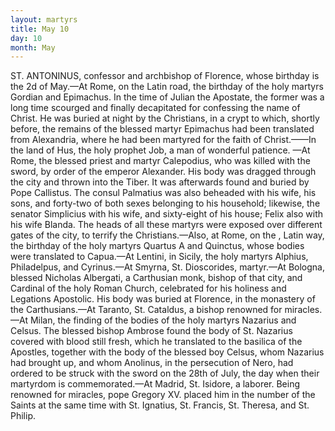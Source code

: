 ```yaml
---
layout: martyrs
title: May 10
day: 10
month: May
---
```

ST. ANTONINUS, confessor and archbishop of
Florence, whose birthday is the 2d of May.&mdash;At
Rome, on the Latin road, the birthday of the holy
martyrs Gordian and Epimachus. In the time of
Julian the Apostate, the former was a long time
scourged and finally decapitated for confessing the
name of Christ. He was buried at night by the
Christians, in a crypt to which, shortly before, the
remains of the blessed martyr Epimachus had been
translated from Alexandria, where he had been martyred for the faith of Christ.&mdash;&mdash;In the land of Hus,
the holy prophet Job, a man of wonderful patience.
&mdash;At Rome, the blessed priest and martyr Calepodius, who was killed with the sword, by order of the
emperor Alexander. His body was dragged through
the city and thrown into the Tiber. It was afterwards found and buried by Pope Callistus. The
consul Palmatius was also beheaded with his wife,
his sons, and forty-two of both sexes belonging to
his household; likewise, the senator Simplicius with
his wife, and sixty-eight of his house; Felix also
with his wife Blanda. The heads of all these martyrs were exposed over different gates of the city,
to terrify the Christians.&mdash;Also, at Rome, on the ,
Latin way, the birthday of the holy martyrs Quartus A
and Quinctus, whose bodies were translated to
Capua.&mdash;At Lentini, in Sicily, the holy martyrs
Alphius, Philadelpus, and Cyrinus.&mdash;At Smyrna,
St. Dioscorides, martyr.&mdash;At Bologna, blessed Nicholas Albergati, a Carthusian monk, bishop of that
city, and Cardinal of the holy Roman Church, celebrated for his holiness and Legations Apostolic.
His body was buried at Florence, in the monastery
of the Carthusians.&mdash;At Taranto, St. Cataldus, a
bishop renowned for miracles.&mdash;At Milan, the finding
of the bodies of the holy martyrs Nazarius and Celsus. The blessed bishop Ambrose found the body of
St. Nazarius covered with blood still fresh, which
he translated to the basilica of the Apostles, together with the body of the blessed boy Celsus, whom
Nazarius had brought up, and whom Anolinus, in
the persecution of Nero, had ordered to be struck
with the sword on the 28th of July, the day when
their martyrdom is commemorated.&mdash;At Madrid, St.
Isidore, a laborer. Being renowned for miracles,
pope Gregory XV. placed him in the number of the
Saints at the same time with St. Ignatius, St. Francis, St. Theresa, and St. Philip.


